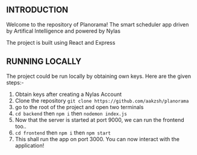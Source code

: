 ## INTRODUCTION
Welcome to the repository of Planorama!
The smart scheduler app driven by Artifical Intelligence and powered by Nylas

The project is built using React and Express

## RUNNING LOCALLY
The project could be run locally by obtaining own keys. Here are the given steps:-

1. Obtain keys after creating a Nylas Account
2. Clone the repository ```git clone https://github.com/aakzsh/planorama```
3. go to the root of the project and open two terminals
4. ```cd backend``` then ```npm i``` then ```nodemon index.js```
5. Now that the server is started at port 9000, we can run the frontend too..
6. ```cd frontend``` then ```npm i``` then ```npm start```
7. This shall run the app on port 3000. You can now interact with the application!